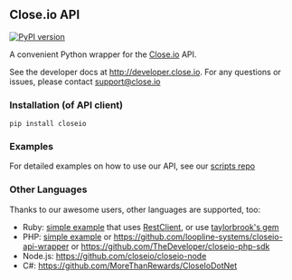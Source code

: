 ## Close.io API

[![PyPI version](https://badge.fury.io/py/closeio.svg)](https://badge.fury.io/py/closeio)

A convenient Python wrapper for the [Close.io](https://close.io/) API.

See the developer docs at http://developer.close.io. For any questions or issues, please contact support@close.io

### Installation (of API client)

`pip install closeio`

### Examples

For detailed examples on how to use our API, see our [scripts repo](https://wwww.github.com/closeio/closeio-api-scripts)

### Other Languages

Thanks to our awesome users, other languages are supported, too:
* Ruby: [simple example](https://gist.github.com/philfreo/9359930) that uses [RestClient](https://github.com/rest-client/rest-client), or use [taylorbrook's gem](https://github.com/taylorbrooks/closeio)
* PHP: [simple example](https://gist.github.com/philfreo/5406540) or https://github.com/loopline-systems/closeio-api-wrapper or https://github.com/TheDeveloper/closeio-php-sdk
* Node.js: https://github.com/closeio/closeio-node
* C#: https://github.com/MoreThanRewards/CloseIoDotNet
